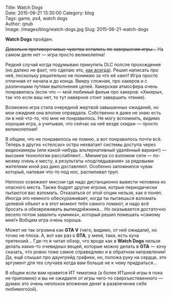 Title: Watch Dogs  
Date: 2015-06-21 13:30:00
Category: blog  
Tags: game, ps4, watch dogs  
Author: qnub  
Image: /images/blog/watch-dogs.jpg
Slug: 2015-06-21-watch-dogs

**Watch Dogs** пройден.

<s>Довольно противоречивые чувства остались по завершении игры…</s> На самом деле нет — игра просто великолепна!

Редкий случай когда подумываю прикупить DLC полсле прохождения (но далеко не факт, что сделаю это, [как всегда]({filename}/2015/06/2015-06-19-metal-gear-solid-v-ground-zeroes.md)). Решил написать про неё, поскольку решительно не понимаю за что её хают! Игра просто отличная от начала и до конца. Вмеру сложная, про хакеров и с различными путями выполнения целей. Хакерская атмосфера очень понравилась (если что — мой любимый фильм про хакеров: «Хакеры», так что если ваш нет, то тут наверное стоит завершить чтение).

Возможно игра стала очередной жертвой завышенных ожиданий, но мои ожидния она вполне оправдала. Собственно я даже не знаю есть ли в ней что-то, что мне не понравилось. Не могу вспомнить, видимо хорошая игра, а учитывая, что сейчас на неё везде скидки — просто великолепная!

В общем, что не понравилось не помню, а вот понравилось почти всё. Теперь в других «стелсах» остро нехватает системы доступа через видеокамеры (или какой-нибудь альтернативный удалённый вариант) — высокие технологии расслабляют… Миниигра со взломом сети — по-моему очень к месту, а результаты «подглядывания» за рядовыми жителями иной раз дико доставляют. Особенно запомнился чувак который, напевая что-то под нос, распиливал труп.

Неплохо освежают миссии где надо дистанционно вывести человека из опасного места. Также бодрят другие игроки, котрые периодически пытаются вас взломать. Отказаться от этой опции нельзя, как я понял. Иногда это немного обескураживает, когда ты пытаешься взломать целевой объект и в этот момент тебя самого ломают, и надо всё бросать и обезвреживать выпендрёжника… Но оказывается достаточно весело потом завалить «умника», который решил помешать «самому мне!» Вобщем игра очень хороша.

Может не так огромна как **GTA V** (чего, видимо, от неё ожидали), но точно не плоха. А, вот как раз к **GTA**, у меня, таки, есть куча претензий… Где-то я читал обзор, что вроде как в **Watch Dogs** нельзя делать каких-то очевидных вещей, которые можно делать в **GTA** — хочу сказать, что ровно тоже самое справедливо и в обратном направлении! Да, ещё слышал про даунгрейд графики, но, положа руку на сердце, это аргумент для тех случаев когда вам больше не к чему придраться…

В общем если вам нравится ИТ тематика (а более ИТшной игры я пока не припомню) и вы не ожидаете от игры чего-то сверхъестевенного — думаю это очень неплохое вложение денег в развлечение себя любимого(ой).
